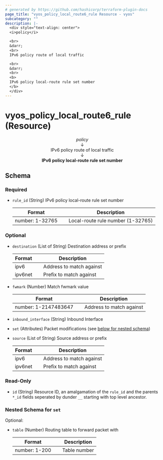 ```yaml
---
# generated by https://github.com/hashicorp/terraform-plugin-docs
page_title: "vyos_policy_local_route6_rule Resource - vyos"
subcategory: ""
description: |-
  <div style="text-align: center">
  <i>policy</i>

  <br>
  &darr;
  <br>
  IPv6 policy route of local traffic

  <br>
  &darr;
  <br>
  <b>
  IPv6 policy local-route rule set number
  </b>
  </div>
---
```


# vyos_policy_local_route6_rule (Resource)

<div style="text-align: center">
<i>policy</i>

<br>
&darr;
<br>
IPv6 policy route of local traffic

<br>
&darr;
<br>
<b>
IPv6 policy local-route rule set number
</b>
</div>



<!-- schema generated by tfplugindocs -->
## Schema

### Required

- `rule_id` (String) IPv6 policy local-route rule set number

    |  Format &emsp; | Description  |
    |----------|---------------|
    |  number: 1-32765  &emsp; |  Local-route rule number (1-32765)  |

### Optional

- `destination` (List of String) Destination address or prefix

    |  Format &emsp; | Description  |
    |----------|---------------|
    |  ipv6  &emsp; |  Address to match against  |
    |  ipv6net  &emsp; |  Prefix to match against  |
- `fwmark` (Number) Match fwmark value

    |  Format &emsp; | Description  |
    |----------|---------------|
    |  number: 1-2147483647  &emsp; |  Address to match against  |
- `inbound_interface` (String) Inbound Interface
- `set` (Attributes) Packet modifications (see [below for nested schema](#nestedatt--set))
- `source` (List of String) Source address or prefix

    |  Format &emsp; | Description  |
    |----------|---------------|
    |  ipv6  &emsp; |  Address to match against  |
    |  ipv6net  &emsp; |  Prefix to match against  |

### Read-Only

- `id` (String) Resource ID, an amalgamation of the `rule_id` and the parents `*_id` fields seperated by dunder `__` starting with top level ancestor.

<a id="nestedatt--set"></a>
### Nested Schema for `set`

Optional:

- `table` (Number) Routing table to forward packet with

    |  Format &emsp; | Description  |
    |----------|---------------|
    |  number: 1-200  &emsp; |  Table number  |
